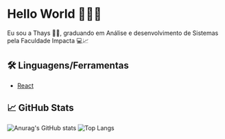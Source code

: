 # Hello World 👩🏻‍💻

Eu sou a Thays 👩🏻‍, graduando em Análise e desenvolvimento de Sistemas pela Faculdade Impacta 💻📈

## 🛠️ Linguagens/Ferramentas
- [React](https://pt-br.reactjs.org/)

## 📈 GitHub Stats

![Anurag's GitHub stats](https://github-readme-stats.vercel.app/api?username=thaysrq&show_icons=true&theme=jolly)
![Top Langs](https://github-readme-stats.vercel.app/api/top-langs/?username=thaysrq&layout=compact&theme=jolly)



